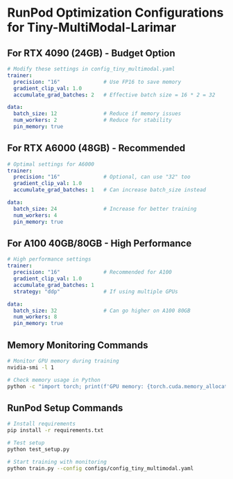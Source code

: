 # RunPod Optimization Configurations for Tiny-MultiModal-Larimar

## For RTX 4090 (24GB) - Budget Option
```yaml
# Modify these settings in config_tiny_multimodal.yaml
trainer:
  precision: "16"              # Use FP16 to save memory
  gradient_clip_val: 1.0
  accumulate_grad_batches: 2   # Effective batch size = 16 * 2 = 32

data:
  batch_size: 12               # Reduce if memory issues
  num_workers: 2               # Reduce for stability
  pin_memory: true
```

## For RTX A6000 (48GB) - Recommended
```yaml
# Optimal settings for A6000
trainer:
  precision: "16"              # Optional, can use "32" too
  gradient_clip_val: 1.0
  accumulate_grad_batches: 1   # Can increase batch_size instead

data:
  batch_size: 24               # Increase for better training
  num_workers: 4
  pin_memory: true
```

## For A100 40GB/80GB - High Performance
```yaml
# High performance settings
trainer:
  precision: "16"              # Recommended for A100
  gradient_clip_val: 1.0
  accumulate_grad_batches: 1
  strategy: "ddp"              # If using multiple GPUs

data:
  batch_size: 32               # Can go higher on A100 80GB
  num_workers: 8
  pin_memory: true
```

## Memory Monitoring Commands
```bash
# Monitor GPU memory during training
nvidia-smi -l 1

# Check memory usage in Python
python -c "import torch; print(f'GPU memory: {torch.cuda.memory_allocated()/1024**3:.2f}GB')"
```

## RunPod Setup Commands
```bash
# Install requirements
pip install -r requirements.txt

# Test setup
python test_setup.py

# Start training with monitoring
python train.py --config configs/config_tiny_multimodal.yaml
```
